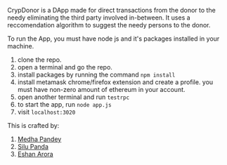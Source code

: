 CrypDonor is a DApp made for direct transactions from the donor to the needy eliminating the third party involved in-between.
It uses a reccomendation algorithm to suggest the needy persons to the donor.

To run the App, you must have node js and it's packages installed in your machine.

1. clone the repo.
2. open a terminal and go the repo.
2. install packages by running the command `npm install`  
3. install metamask chrome/firefox extension and create a profile. you must have non-zero amount of ethereum in your account.
4. open another terminal and run `testrpc`
5. to start the app, run `node app.js`
6. visit `localhost:3020`

This is crafted by: 
1. [Medha Pandey](https://github.com/Medha08)
2. [Silu Panda](https://github.com/SiluPanda)
3. [Eshan Arora](https://github.com/thisiseshan)
